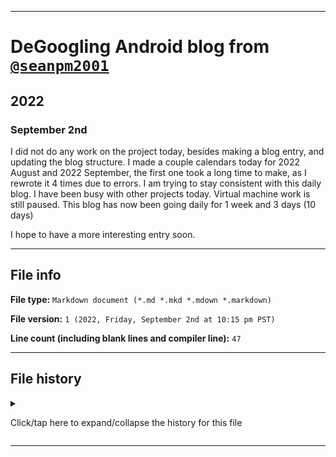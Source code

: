 
***

# DeGoogling Android blog from [`@seanpm2001`](https://github.com/seanpm2001/)

## 2022

### September 2nd

I did not do any work on the project today, besides making a blog entry, and updating the blog structure. I made a couple calendars today for 2022 August and 2022 September, the first one took a long time to make, as I rewrote it 4 times due to errors. I am trying to stay consistent with this daily blog. I have been busy with other projects today. Virtual machine work is still paused. This blog has now been going daily for 1 week and 3 days (10 days)

I hope to have a more interesting entry soon.

***

## File info

**File type:** `Markdown document (*.md *.mkd *.mdown *.markdown)`

**File version:** `1 (2022, Friday, September 2nd at 10:15 pm PST)`

**Line count (including blank lines and compiler line):** `47`

***

## File history

<details><summary><p>Click/tap here to expand/collapse the history for this file</p></summary>

<details><summary><p><b>Version 1 (2022, Friday, September 2nd at 10:15 pm PST)</b></p></summary>

> Changes:

- [x] Started the file
- [x] Added the `title` section
- [x] Added a blog entry for 2022 September 2nd
- [x] Added the `file info` section
- [x] Added the `file history` section
- - [x] Added an entry for version 1
- [ ] No other changes in version 1

</details>

</details>

***
